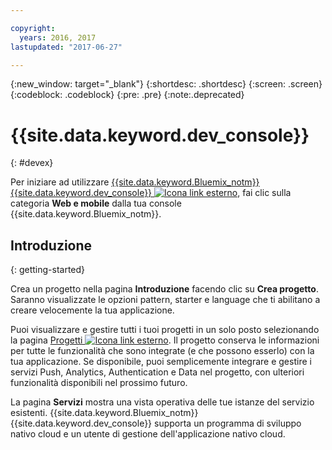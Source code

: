 ```yaml
---

copyright:
  years: 2016, 2017
lastupdated: "2017-06-27"

---
```

{:new_window: target="_blank"}
{:shortdesc: .shortdesc}
{:screen: .screen}
{:codeblock: .codeblock}
{:pre: .pre}
{:note:.deprecated}

# {{site.data.keyword.dev_console}}
{: #devex}

Per iniziare ad utilizzare [{{site.data.keyword.Bluemix_notm}} {{site.data.keyword.dev_console}} ![Icona link esterno](../icons/launch-glyph.svg "Icona link esterno")](https://console.{DomainName}/developer/getting-started "Icona link esterno"), fai clic sulla categoria **Web e mobile** dalla tua console {{site.data.keyword.Bluemix_notm}}.


## Introduzione
{: getting-started}

Crea un progetto nella pagina **Introduzione** facendo clic su **Crea progetto**. Saranno visualizzate le opzioni pattern, starter e language che ti abilitano a creare velocemente la tua applicazione.

Puoi visualizzare e gestire tutti i tuoi progetti in un solo posto selezionando la pagina [Progetti ![Icona link esterno](../icons/launch-glyph.svg "Icona link esterno")](https://console.{DomainName}/developer/projects "Icona link esterno"). Il progetto conserva le informazioni per tutte le funzionalità che sono integrate (e che possono esserlo) con la tua applicazione. Se disponibile, puoi semplicemente integrare e gestire i servizi Push, Analytics, Authentication e Data nel progetto, con ulteriori funzionalità disponibili nel prossimo futuro.

La pagina **Servizi** mostra una vista operativa delle tue istanze del servizio esistenti. {{site.data.keyword.Bluemix_notm}} {{site.data.keyword.dev_console}} supporta un programma di sviluppo nativo cloud e un utente di gestione dell'applicazione nativo cloud.


<!--You can also discover the {{site.data.keyword.Bluemix_notm}} Mobile offerings, link to the Mobile documentation and get answers from our {{site.data.keyword.Bluemix_notm}} Mobile services community on Stack Overflow.-->
